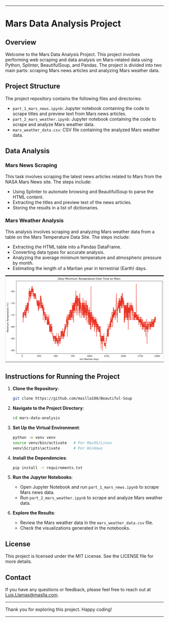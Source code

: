 

---

# Mars Data Analysis Project

## Overview

Welcome to the Mars Data Analysis Project. This project involves performing web scraping and data analysis on Mars-related data using Python, Splinter, BeautifulSoup, and Pandas. The project is divided into two main parts: scraping Mars news articles and analyzing Mars weather data.

## Project Structure

The project repository contains the following files and directories:

- `part_1_mars_news.ipynb`: Jupyter notebook containing the code to scrape titles and preview text from Mars news articles.
- `part_2_mars_weather.ipynb`: Jupyter notebook containing the code to scrape and analyze Mars weather data.
- `mars_weather_data.csv`: CSV file containing the analyzed Mars weather data.

## Data Analysis

### Mars News Scraping

This task involves scraping the latest news articles related to Mars from the NASA Mars News site. The steps include:
- Using Splinter to automate browsing and BeautifulSoup to parse the HTML content.
- Extracting the titles and preview text of the news articles.
- Storing the results in a list of dictionaries.

### Mars Weather Analysis

This analysis involves scraping and analyzing Mars weather data from a table on the Mars Temperature Data Site. The steps include:
- Extracting the HTML table into a Pandas DataFrame.
- Converting data types for accurate analysis.
- Analyzing the average minimum temperature and atmospheric pressure by month.
- Estimating the length of a Martian year in terrestrial (Earth) days.

![Mars Weather Analysis](/pic.png)

## Instructions for Running the Project

1. **Clone the Repository**:
   ```bash
   git clone https://github.com/maslla100/Beautiful-Soup
   ```
2. **Navigate to the Project Directory**:
   ```bash
   cd mars-data-analysis
   ```
3. **Set Up the Virtual Environment**:
   ```bash
   python -m venv venv
   source venv/bin/activate   # For MacOS/Linux
   venv\Scripts\activate      # For Windows
   ```
4. **Install the Dependencies**:
   ```bash
   pip install -r requirements.txt
   ```
5. **Run the Jupyter Notebooks**:
   - Open Jupyter Notebook and run `part_1_mars_news.ipynb` to scrape Mars news data.
   - Run `part_2_mars_weather.ipynb` to scrape and analyze Mars weather data.

6. **Explore the Results**:
   - Review the Mars weather data in the `mars_weather_data.csv` file.
   - Check the visualizations generated in the notebooks.

## License

This project is licensed under the MIT License. See the LICENSE file for more details.

## Contact

If you have any questions or feedback, please feel free to reach out at [Luis.Llamas@maslla.com](mailto:Luis.Llamas@maslla.com).

---

Thank you for exploring this project. Happy coding!

---

